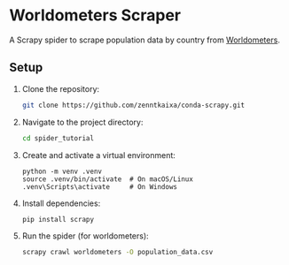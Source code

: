 # Worldometers Scraper

A Scrapy spider to scrape population data by country from [Worldometers](https://www.worldometers.info).

## Setup

1. Clone the repository:
   ```bash
   git clone https://github.com/zenntkaixa/conda-scrapy.git

2. Navigate to the project directory:
    ```bash
   cd spider_tutorial
   
3. Create and activate a virtual environment:
    ```
   python -m venv .venv
    source .venv/bin/activate  # On macOS/Linux
    .venv\Scripts\activate     # On Windows
   ```
4. Install dependencies:
    ```bash
    pip install scrapy
    ```
5. Run the spider (for worldometers):
    ```bash
   scrapy crawl worldometers -O population_data.csv